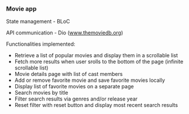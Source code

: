 <h3>Movie app</h3>

State management - BLoC

API communication - Dio (www.themoviedb.org)

Functionalities implemented:
- Retrieve a list of popular movies and display them in a scrollable list
- Fetch more results when user srolls to the bottom of the page (infinite scrollable list)
- Movie details page with list of cast members
- Add or remove favorite movie and save favorite movies locally
- Display list of favorite movies on a separate page
- Search movies by title
- Filter search results via genres and/or release year
- Reset filter with reset button and display most recent search results
